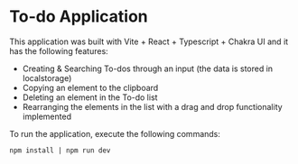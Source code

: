 # To-do Application

This application was built with Vite + React + Typescript + Chakra UI and it has the following features:

- Creating & Searching To-dos through an input (the data is stored in localstorage)
- Copying an element to the clipboard
- Deleting an element in the To-do list
- Rearranging the elements in the list with a drag and drop functionality implemented

To run the application, execute the following commands:

`npm install | npm run dev`

